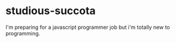 # studious-succota
I'm preparing for a javascript programmer job but i'm totally new to programming.
